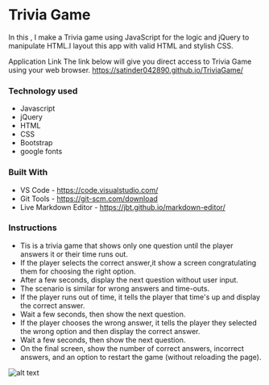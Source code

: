 # Trivia Game

In this , I make a Trivia game using JavaScript for the logic and jQuery to manipulate HTML.I layout this app with valid HTML and stylish CSS.

Application Link
The link below will give you direct access to Trivia Game using your web browser.
https://satinder042890.github.io/TriviaGame/

### Technology used
* Javascript
* jQuery
* HTML
* CSS
* Bootstrap
* google fonts

### Built With
* VS Code - https://code.visualstudio.com/
* Git Tools - https://git-scm.com/download
* Live Markdown Editor - https://jbt.github.io/markdown-editor/

### Instructions
* Tis is a trivia game that shows only one question until the player answers it or their time runs out.
* If the player selects the correct answer,it  show a screen congratulating them for choosing the right option.
* After a few seconds, display the next question without user input.
* The scenario is similar for wrong answers and time-outs.
* If the player runs out of time, it tells the player that time's up and display the correct answer.
* Wait a few seconds, then show the next question.
* If the player chooses the wrong answer, it tells the player they selected the wrong option and then display the correct answer. 
* Wait a few seconds, then show the next question.
* On the final screen, show the number of correct answers, incorrect answers, and an option to restart the game (without reloading the page).

![alt text](https://github.com/satinder042890/TriviaGame/blob/master/assets/images/startscreen.gif)
